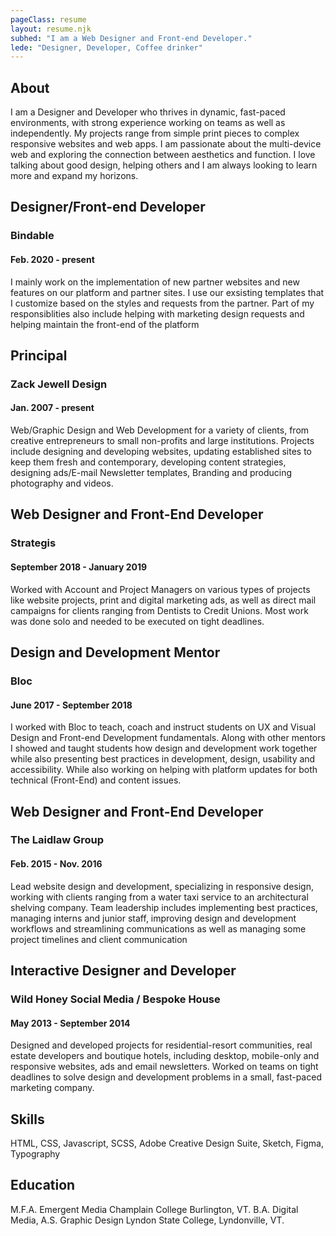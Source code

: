 ```yaml
---
pageClass: resume
layout: resume.njk
subhed: "I am a Web Designer and Front-end Developer."
lede: "Designer, Developer, Coffee drinker"
---
```


## About
I am a Designer and Developer who thrives in dynamic, fast-paced environments, with strong experience working on teams as well as independently. My projects range from simple print pieces to complex responsive websites and web apps. I am passionate about the multi-device web and exploring the connection between aesthetics and function. I love talking about good design, helping others and I am always looking to learn more and expand my horizons.

## Designer/Front-end Developer
### Bindable
#### Feb. 2020 - present
I mainly work on the implementation of new partner websites and new features on our platform and partner sites. I use our exsisting templates that I customize based on the styles and requests from the partner. Part of my responsiblities also include helping with marketing design requests and helping maintain the front-end of the platform

## Principal
### Zack Jewell Design
#### Jan. 2007 - present
Web/Graphic Design and Web Development for a variety of clients, from creative entrepreneurs to small non-profits and large institutions. Projects include designing and developing websites, updating established sites to keep them fresh and contemporary, developing content strategies, designing ads/E-mail Newsletter templates, Branding and producing photography and videos.

## Web Designer and Front-End Developer
### Strategis
#### September 2018 - January 2019
Worked with Account and Project Managers on various types of projects like website projects, print and digital marketing ads, as well as direct mail campaigns for clients ranging from Dentists to Credit Unions. Most work was done solo and needed to be executed on tight deadlines.

## Design and Development Mentor 
### Bloc
#### June 2017 - September 2018
I worked with Bloc to teach, coach and instruct students on UX and Visual Design and Front-end Development fundamentals. Along with other mentors I showed and taught students how design and development work together while also presenting best practices in development, design, usability and accessibility. While also working on helping with platform updates for both technical (Front-End) and content issues.

## Web Designer and Front-End Developer
### The Laidlaw Group
#### Feb. 2015 - Nov. 2016
Lead website design and development, specializing in responsive design, working with clients ranging from a water taxi service to an architectural shelving company. Team leadership includes implementing best practices, managing interns and junior staff, improving design and development workflows and streamlining communications as well as managing some project timelines and client communication

## Interactive Designer and Developer
### Wild Honey Social Media / Bespoke House
#### May 2013 - September 2014
Designed and developed projects for residential-resort communities, real estate developers and boutique hotels, including desktop, mobile-only and responsive websites, ads and email newsletters. Worked on teams on tight deadlines to solve design and development problems in a small, fast-paced marketing company.

## Skills
HTML, CSS, Javascript, SCSS, Adobe Creative Design Suite, Sketch, Figma, Typography

## Education
M.F.A. Emergent Media Champlain College Burlington, VT.
B.A. Digital Media, A.S. Graphic Design Lyndon State College, Lyndonville, VT.